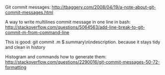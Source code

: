 Git commit messages:
http://tbaggery.com/2008/04/19/a-note-about-git-commit-messages.html

A way to write multilines commit message in one line in bash:
http://stackoverflow.com/questions/5064563/add-line-break-to-git-commit-m-from-command-line

This is good: git commit .m $.summary\n\ndescription.
because it stays tidy and clean in history

Histogram and commands how to generate them:
http://stackoverflow.com/questions/2290016/git-commit-messages-50-72-formatting

